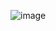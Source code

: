 ![image](https://user-images.githubusercontent.com/63789702/188307052-0ccf697c-e8fe-4eee-a0ca-0c844c949c85.png)

